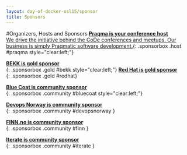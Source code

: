 ```yaml
---
layout: day-of-docker-osl15/sponsor
title: Sponsors
---
```

#Organizers, Hosts and Sponsors
[__Praqma is your conference host__<br/>We drive the initiative behind the CoDe conferences and meetups. Our business is simply Praqmatic software development.](/day-of-docker-osl15/sponsors/praqma.html){: .sponsorbox  .host #praqma style="clear:left;"}

[__BEKK is gold sponsor__<br/>](http://bekk.no){: .sponsorbox .gold #bekk style="clear:left;"}
[__Red Hat is gold sponsor__<br/>](/day-of-docker-osl15/sponsors/redhat.html){: .sponsorbox .gold #redhat}

[__Blue Coat is community sponsor__<br/>](/day-of-docker-osl15/sponsors/bluecoat.html){: .sponsorbox .community #bluecoat style="clear:left;"}

[__Devops Norway is community sponsor__<br/>](/day-of-docker-osl15/sponsors/devopsnorway.html){: .sponsorbox .community #devopsnorway }

[__FINN.no is community sponsor__<br/>](/day-of-docker-osl15/sponsors/finn.html){: .sponsorbox .community #finn }

[__Iterate is community sponsor__<br/>](/day-of-docker-osl15/sponsors/iterate.html){: .sponsorbox .community #iterate }
